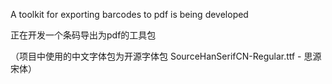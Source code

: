 A toolkit for exporting barcodes to pdf is being developed

正在开发一个条码导出为pdf的工具包

（项目中使用的中文字体包为开源字体包 SourceHanSerifCN-Regular.ttf - 思源宋体）
